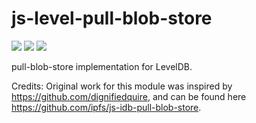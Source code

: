 # js-level-pull-blob-store

[![](https://img.shields.io/badge/made%20by-Protocol%20Labs-blue.svg?style=flat-square)](http://ipn.io)
[![](https://img.shields.io/badge/project-IPFS-blue.svg?style=flat-square)](http://ipfs.io/)
[![](https://img.shields.io/badge/freenode-%23ipfs-blue.svg?style=flat-square)](http://webchat.freenode.net/?channels=%23ipfs)

pull-blob-store implementation for LevelDB.

Credits:
Original work for this module was inspired by https://github.com/dignifiedquire, and can be found here https://github.com/ipfs/js-idb-pull-blob-store.
